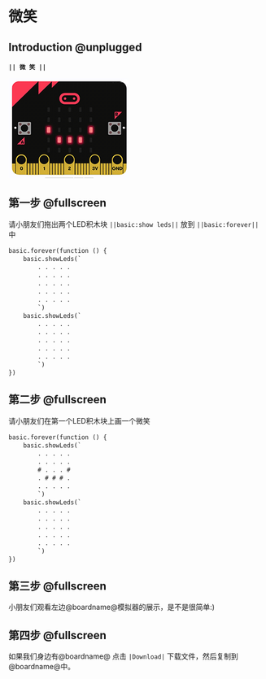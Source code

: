 # 微笑

## Introduction @unplugged

**``|| 微 笑 ||``**

![微笑](./assets/smile.gif)

## 第一步 @fullscreen

请小朋友们拖出两个LED积木块 ``||basic:show leds||`` 放到 ``||basic:forever||`` 中

```blocks
basic.forever(function () {
    basic.showLeds(`
        . . . . .
        . . . . .
        . . . . .
        . . . . .
        . . . . .
        `)
    basic.showLeds(`
        . . . . .
        . . . . .
        . . . . .
        . . . . .
        . . . . .
        `)
})
```

## 第二步 @fullscreen

请小朋友们在第一个LED积木块上画一个微笑

```blocks
basic.forever(function () {
    basic.showLeds(`
        . . . . .
        . . . . .
        # . . . #
        . # # # .
        . . . . .
        `)
    basic.showLeds(`
        . . . . .
        . . . . .
        . . . . .
        . . . . .
        . . . . .
        `)
})
```

## 第三步 @fullscreen

小朋友们观看左边@boardname@模拟器的展示，是不是很简单:)

## 第四步 @fullscreen

如果我们身边有@boardname@ 点击 ``|Download|`` 下载文件，然后复制到@boardname@中。
